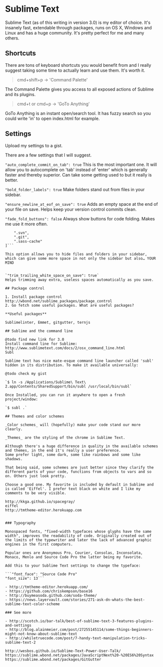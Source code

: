 # Sublime Text

Sublime Text (as of this writing in version 3.0) is my editor of choice. It's insanely fast, extendable through packages, runs on OS X, Windows and Linux and has a huge community. It's pretty perfect for me and many others.

## Shortcuts

There are tons of keyboard shortcuts you would benefit from and I really suggest taking some time to actually learn and use them. It's worth it.

> cmd+shift+p -> 'Command Palette'

The Command Palette gives you access to all exposed actions of Sublime and its plugins.

> cmd+t or cmd+p -> 'GoTo Anything'

GoTo Anything is an instant open/search tool. It has fuzzy search so you could write 'in' to open index.html for example.

## Settings

Upload my settings to a gist.

There are a few settings that I will suggest.

`"auto_complete_commit_on_tab": true`
This is the most important one. It will allow you to autocomplete on 'tab' instead of 'enter' which is generally faster and thereby superior. Can take some getting used to but it really is better.

`"bold_folder_labels": true`
Make folders stand out from files in your sidebar.

`"ensure_newline_at_eof_on_save": true`
Adds an empty space at the end of your file on save. Helps keep your version control commits clean.

`"fade_fold_buttons": false`
Always show buttons for code folding. Makes me use it more often.

```"folder_exclude_patterns": [
	".svn",
	".git",
	".sass-cache"
]```

This option allows you to hide files and folders in your sidebar, which can give some more space in not only the sidebar but also… YOUR MIND


`"trim_trailing_white_space_on_save": true`
Helps trimming away extra, useless spaces automatically as you save.

## Package control

1. Install package control http://wbond.net/sublime_packages/package_control
2. Go fetch some useful packages. What are useful packages?

**Useful packages**

Sublimelinter, Emmet, gitgutter, ternjs

## Sublime and the command line

@todo find new link for 3.0
Install command line for Sublime: http://www.sublimetext.com/docs/2/osx_command_line.html
Subl

Sublime text has nice mate-esque command line launcher called 'subl' hidden in its distribution. To make it available universally:

@todo check my gist

`$ ln -s /Applications/Sublime\ Text\ 2.app/Contents/SharedSupport/bin/subl /usr/local/bin/subl`

Once Installed, you can run it anywhere to open a fresh project/window:

`$ subl .`

## Themes and color schemes

_Color schemes_ will (hopefully) make your code stand our more clearly.

_Themes_ are the styling of the chrome in Sublime Text.

Although there's a huge difference in quality in the available schemes and themes, in the end it's really a user preference.
Some prefer light, some dark, some like rainbows and some like shadows.

That being said, some schemes are just better since they clarify the different parts of your code, functions from objects to vars and so on. Others just look pretty.

Choose a good one. My favorite is included by default in Sublime and is called 'Eiffel'. I prefer text black on white and I like my comments to be very visible.

http://kkga.github.io/spacegray/
eiffel
http://tmtheme-editor.herokuapp.com


### Typography

Monospaced fonts, "fixed-width typefaces whose glyphs have the same width", improves the readability of code. Originally created out of the limits of the typewriter and later the lack of advanced graphic engines in the first computers.

Popular ones are Anonymous Pro, Courier, Consolas, Inconsolata, Monaco, Menlo and Source Code Pro the latter being my favorite.

Add this to your Sublime Text settings to change the typeface:

```"font_face": "Source Code Pro"
"font_size": 13```

- http://tmtheme-editor.herokuapp.com/
- https://github.com/chriskempson/base16
- http://buymeasoda.github.com/soda-theme/
- https://news.layervault.com/stories/271-ask-dn-whats-the-best-sublime-text-color-scheme

### See more

- http://scotch.io/bar-talk/best-of-sublime-text-3-features-plugins-and-settings
- http://blog.alainmeier.com/post/27255145114/some-things-beginners-might-not-know-about-sublime-text
- http://whiletruecode.com/post/7-handy-text-manipulation-tricks-sublime-text-2

http://wesbos.github.io/Sublime-Text-Power-User-Talk/
https://sublime.wbond.net/packages/JavaScriptNext%20-%20ES6%20Syntax
https://sublime.wbond.net/packages/GitGutter